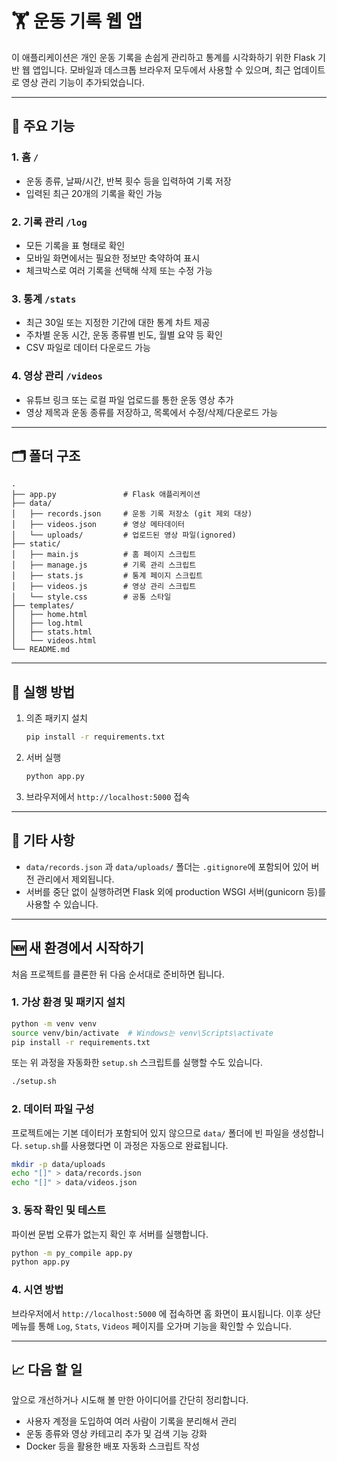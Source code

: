 # 🏋️ 운동 기록 웹 앱

이 애플리케이션은 개인 운동 기록을 손쉽게 관리하고 통계를 시각화하기 위한 Flask 기반 웹 앱입니다. 모바일과 데스크톱 브라우저 모두에서 사용할 수 있으며, 최근 업데이트로 영상 관리 기능이 추가되었습니다.

---

## 📌 주요 기능

### 1. 홈 `/`
- 운동 종류, 날짜/시간, 반복 횟수 등을 입력하여 기록 저장
- 입력된 최근 20개의 기록을 확인 가능

### 2. 기록 관리 `/log`
- 모든 기록을 표 형태로 확인
- 모바일 화면에서는 필요한 정보만 축약하여 표시
- 체크박스로 여러 기록을 선택해 삭제 또는 수정 가능

### 3. 통계 `/stats`
- 최근 30일 또는 지정한 기간에 대한 통계 차트 제공
- 주차별 운동 시간, 운동 종류별 빈도, 월별 요약 등 확인
- CSV 파일로 데이터 다운로드 가능

### 4. 영상 관리 `/videos`
- 유튜브 링크 또는 로컬 파일 업로드를 통한 운동 영상 추가
- 영상 제목과 운동 종류를 저장하고, 목록에서 수정/삭제/다운로드 가능

---

## 🗂 폴더 구조
```
.
├── app.py               # Flask 애플리케이션
├── data/
│   ├── records.json     # 운동 기록 저장소 (git 제외 대상)
│   ├── videos.json      # 영상 메타데이터
│   └── uploads/         # 업로드된 영상 파일(ignored)
├── static/
│   ├── main.js          # 홈 페이지 스크립트
│   ├── manage.js        # 기록 관리 스크립트
│   ├── stats.js         # 통계 페이지 스크립트
│   ├── videos.js        # 영상 관리 스크립트
│   └── style.css        # 공통 스타일
├── templates/
│   ├── home.html
│   ├── log.html
│   ├── stats.html
│   └── videos.html
└── README.md
```

---

## 🚀 실행 방법
1. 의존 패키지 설치
   ```bash
   pip install -r requirements.txt
   ```
2. 서버 실행
   ```bash
   python app.py
   ```
3. 브라우저에서 `http://localhost:5000` 접속

---

## 🔧 기타 사항
- `data/records.json` 과 `data/uploads/` 폴더는 `.gitignore`에 포함되어 있어 버전 관리에서 제외됩니다.
- 서버를 중단 없이 실행하려면 Flask 외에 production WSGI 서버(gunicorn 등)를 사용할 수 있습니다.

---

## 🆕 새 환경에서 시작하기

처음 프로젝트를 클론한 뒤 다음 순서대로 준비하면 됩니다.

### 1. 가상 환경 및 패키지 설치

```bash
python -m venv venv
source venv/bin/activate  # Windows는 venv\Scripts\activate
pip install -r requirements.txt
```
또는 위 과정을 자동화한 `setup.sh` 스크립트를 실행할 수도 있습니다.

```bash
./setup.sh
```

### 2. 데이터 파일 구성

프로젝트에는 기본 데이터가 포함되어 있지 않으므로 `data/` 폴더에 빈 파일을 생성합니다.
`setup.sh`를 사용했다면 이 과정은 자동으로 완료됩니다.

```bash
mkdir -p data/uploads
echo "[]" > data/records.json
echo "[]" > data/videos.json
```

### 3. 동작 확인 및 테스트

파이썬 문법 오류가 없는지 확인 후 서버를 실행합니다.

```bash
python -m py_compile app.py
python app.py
```

### 4. 시연 방법

브라우저에서 `http://localhost:5000` 에 접속하면 홈 화면이 표시됩니다. 이후 상단 메뉴를 통해 `Log`, `Stats`, `Videos` 페이지를 오가며 기능을 확인할 수 있습니다.


---

## 📈 다음 할 일

앞으로 개선하거나 시도해 볼 만한 아이디어를 간단히 정리합니다.

- 사용자 계정을 도입하여 여러 사람이 기록을 분리해서 관리
- 운동 종류와 영상 카테고리 추가 및 검색 기능 강화
- Docker 등을 활용한 배포 자동화 스크립트 작성
